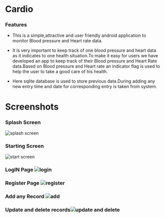 # Cardio

### Features
- This is a simple,attractive and user friendly android application to monitor Blood pressure and Heart rate data.

- It is very important to keep track of one blood pressure and heart data as it indicates to one health situation.To make it easy for users we have developed an app to keep track of their Blood pressure and Heart Rate data.Based on Blood pressure and Heart rate an indicator flag is used to help the user to take a good care of his health.

- Here sqlite database is used to store previous data.During adding any new entry time and date for corresponding entry is taken from system.

# Screenshots
### Splash Screen
![splash screen](https://github.com/sunzidulislam/Cardiac-Recorder/assets/60359567/1c408ecd-9c25-46f9-8ff2-2261602884f0)
### Starting Screen
![start screen](https://github.com/sunzidulislam/Cardiac-Recorder/assets/60359567/837a9204-190a-4a51-8d52-332121d8949f)
### LogIN Page ![login](https://github.com/sunzidulislam/Cardiac-Recorder/assets/60359567/eb5b117d-c9a0-407f-8590-29a4c9cfee86)
### Register Page ![register](https://github.com/sunzidulislam/Cardiac-Recorder/assets/60359567/8eb5d8d3-2465-4760-8a75-0fec0c20b34a)
### Add any Record ![add](https://github.com/sunzidulislam/Cardiac-Recorder/assets/60359567/9ec0e0ba-2a07-4092-bd41-0265518fbfe7)
### Update and delete  records![update and delete](https://github.com/sunzidulislam/Cardiac-Recorder/assets/60359567/cbd8a1a6-35cd-432f-b965-87477bec0abd)







